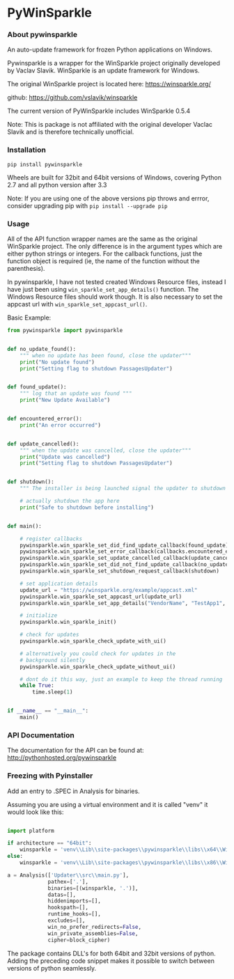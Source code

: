 PyWinSparkle
============


### About pywinsparkle

An auto-update framework for frozen Python applications on Windows.

Pywinsparkle is a wrapper for the WinSparkle project originally developed by Vaclav Slavik. WinSparkle is an update framework for Windows. 

The original WinSparkle project is located here: https://winsparkle.org/

github: https://github.com/vslavik/winsparkle

The current version of PyWinSparkle includes WinSparkle 0.5.4

Note: This is package is not affiliated with the original developer Vaclac Slavik and is therefore technically unofficial.

### Installation


`pip install pywinsparkle`

Wheels are built for 32bit and 64bit versions of Windows, covering Python 2.7 and all python version after 3.3

Note: If you are using one of the above versions pip throws and errror, consider upgrading pip with `pip install --upgrade pip`


### Usage


All of the API function wrapper names are the same as the original WinSparkle project. The only difference
is in the argument types which are either python strings or integers. For the callback functions, just the function
object is required (ie, the name of the function without the parenthesis).

In pywinsparkle, I have not tested created Windows Resource files, instead I have just been using `win_sparkle_set_app_details()` function. The Windows Resource files should work though.
It is also necessary to set the appcast url with `win_sparkle_set_appcast_url()`.

Basic Example:

```python
from pywinsparkle import pywinsparkle


def no_update_found():
    """ when no update has been found, close the updater"""
    print("No update found")
    print("Setting flag to shutdown PassagesUpdater")


def found_update():
    """ log that an update was found """
    print("New Update Available")


def encountered_error():
    print("An error occurred")


def update_cancelled():
    """ when the update was cancelled, close the updater"""
    print("Update was cancelled")
    print("Setting flag to shutdown PassagesUpdater")


def shutdown():
    """ The installer is being launched signal the updater to shutdown """

    # actually shutdown the app here
    print("Safe to shutdown before installing")


def main():

    # register callbacks
    pywinsparkle.win_sparkle_set_did_find_update_callback(found_update)
    pywinsparkle.win_sparkle_set_error_callback(callbacks.encountered_error)
    pywinsparkle.win_sparkle_set_update_cancelled_callback(update_cancelled)
    pywinsparkle.win_sparkle_set_did_not_find_update_callback(no_update_found)
    pywinsparkle.win_sparkle_set_shutdown_request_callback(shutdown)

    # set application details
    update_url = "https://winsparkle.org/example/appcast.xml"
    pywinsparkle.win_sparkle_set_appcast_url(update_url)
    pywinsparkle.win_sparkle_set_app_details("VendorName", "TestApp1", "1.0.0")

    # initialize
    pywinsparkle.win_sparkle_init()

    # check for updates
    pywinsparkle.win_sparkle_check_update_with_ui()

    # alternatively you could check for updates in the 
    # background silently
    pywinsparkle.win_sparkle_check_update_without_ui()

	# dont do it this way, just an example to keep the thread running
    while True:
        time.sleep(1)


if __name__ == "__main__":
    main()
```

### API Documentation

The documentation for the API can be found at: <http://pythonhosted.org/pywinsparkle>


### Freezing with Pyinstaller


Add an entry to .SPEC in Analysis for binaries. 

Assuming you are using a virtual environment and it is called "venv" it would look like this:

```python

import platform

if architecture == "64bit":
    winsparkle = 'venv\\Lib\\site-packages\\pywinsparkle\\libs\\x64\\WinSparkle.dll'
else:
    winsparkle = 'venv\\Lib\\site-packages\\pywinsparkle\\libs\\x86\\WinSparkle.dll'

a = Analysis(['Updater\\src\\main.py'],
             pathex=['.'],
             binaries=[(winsparkle, '.')],
             datas=[],
             hiddenimports=[],
             hookspath=[],
             runtime_hooks=[],
             excludes=[],
             win_no_prefer_redirects=False,
             win_private_assemblies=False,
             cipher=block_cipher)
```

The package contains DLL's for both 64bit and 32bit versions of python. Adding the 
preceding code snippet makes it possible to switch between versions of python 
seamlessly.